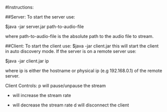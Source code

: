 #Instructions:

##Server:
To start the server use:
 
$java -jar server.jar path-to-audio-file 

where path-to-audio-file is the absolute path to the audio file to stream.

##Client:
To start the client use: 
$java -jar client.jar 
this will start the client in auto discovery mode. 
If the server is on a remote server use:

$java -jar client.jar ip

where ip is either the hostname or physical ip (e.g 192.168.0.1) of the remote server.

Client Controls:
p will pause/unpause the stream
+ will increase the stream rate
- will decrease the stream rate
d will disconnect the client

